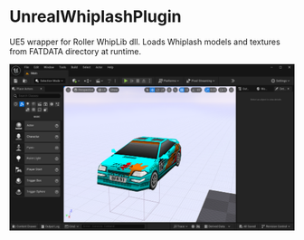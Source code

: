 # UnrealWhiplashPlugin
 UE5 wrapper for Roller WhipLib dll. Loads Whiplash models and textures from FATDATA directory at runtime.

![alt text](https://github.com/Zizin13/UnrealWhiplashPlugin/blob/main/screenshots/unreal.png)
